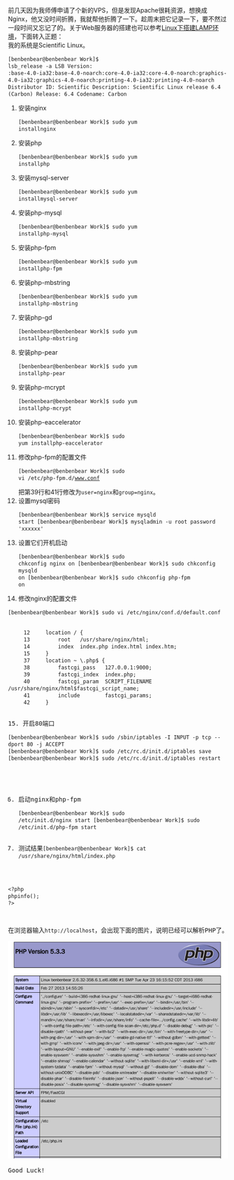 前几天因为我师傅申请了个新的VPS，但是发现Apache很耗资源，想换成Nginx，他又没时间折腾，我就帮他折腾了一下。趁周末把它记录一下，要不然过一段时间又忘记了的。关于Web服务器的搭建也可以参考[Linux下搭建LAMP环境](https://github.com/Benbenbear/Coolshare/blob/master/Experience/Linux%E4%B8%8B%E6%90%AD%E5%BB%BALAMP%E7%8E%AF%E5%A2%83.md)，下面转入正题：     
我的系统是Scientific Linux。<pre><code>[benbenbear@benbenbear Work]$ lsb_release -a
LSB Version:    :base-4.0-ia32:base-4.0-noarch:core-4.0-ia32:core-4.0-noarch:graphics-4.0-ia32:graphics-4.0-noarch:printing-4.0-ia32:printing-4.0-noarch
Distributor ID:  Scientific
Description:	Scientific Linux release 6.4 (Carbon)
Release:	6.4
Codename:	Carbon</pre></code>
1. 安装nginx<pre><code>[benbenbear@benbenbear Work]$ sudo yum installnginx</pre></code>
2. 安装php<pre><code>[benbenbear@benbenbear Work]$ sudo yum installphp</pre></code>
3. 安装mysql-server<pre><code>[benbenbear@benbenbear Work]$ sudo yum installmysql-server</pre></code>
4. 安装php-mysql<pre><code>[benbenbear@benbenbear Work]$ sudo yum installphp-mysql</pre></code>
5. 安装php-fpm<pre><code>[benbenbear@benbenbear Work]$ sudo yum installphp-fpm</pre></code>
6. 安装php-mbstring<pre><code>[benbenbear@benbenbear Work]$ sudo yum installphp-mbstring</pre></code>
7. 安装php-gd<pre><code>[benbenbear@benbenbear Work]$ sudo yum installphp-mbstring</pre></code>
8. 安装php-pear<pre><code>[benbenbear@benbenbear Work]$  sudo yum installphp-pear</pre></code>
9. 安装php-mcrypt<pre><code>[benbenbear@benbenbear Work]$ sudo yum installphp-mcrypt</pre></code>
10. 安装php-eaccelerator<pre><code>[benbenbear@benbenbear Work]$ sudo  yum installphp-eaccelerator</pre></code>
11. 修改php-fpm的配置文件<pre><code>[benbenbear@benbenbear Work]$ sudo vi /etc/php-fpm.d/www.conf</pre></code>把第39行和41行修改为`user=nginx`和`group=nginx`。  
12. 设置mysql密码<pre><code>[benbenbear@benbenbear Work]$ service mysqld start
[benbenbear@benbenbear Work]$ mysqladmin -u root password 'xxxxxx'</pre></code>
13. 设置它们开机启动<pre><code>[benbenbear@benbenbear Work]$ sudo chkconfig nginx on
[benbenbear@benbenbear Work]$ sudo chkconfig mysqld on
[benbenbear@benbenbear Work]$ sudo chkconfig php-fpm on</pre></code>
14. 修改nginx的配置文件
<pre><code>[benbenbear@benbenbear Work]$ sudo vi /etc/nginx/conf.d/default.conf</code></pre>
<pre><code>
     12     location / {
     13         root   /usr/share/nginx/html;
     14         index  index.php index.html index.htm;
     15     }
     37     location ~ \.php$ {
     38         fastcgi_pass   127.0.0.1:9000;
     39         fastcgi_index  index.php;
     40         fastcgi_param  SCRIPT_FILENAME  /usr/share/nginx/html$fastcgi_script_name;
     41         include        fastcgi_params;
     42     }<pre></code>
15. 开启80端口<pre><code>[benbenbear@benbenbear Work]$ sudo /sbin/iptables -I INPUT -p tcp --dport 80 -j ACCEPT
[benbenbear@benbenbear Work]$ sudo /etc/rc.d/init.d/iptables save
[benbenbear@benbenbear Work]$ sudo /etc/rc.d/init.d/iptables restart</pre></code>
16. 启动nginx和php-fpm<pre><code>[benbenbear@benbenbear Work]$ sudo /etc/init.d/nginx start
[benbenbear@benbenbear Work]$ sudo /etc/init.d/php-fpm start</pre></code>
17. 测试结果<code>[benbenbear@benbenbear Work]$ cat /usr/share/nginx/html/index.php</code>
``` 
<?php
phpinfo();
?>
```
在浏览器输入`http://localhost`，会出现下面的图片，说明已经可以解析PHP了。     
![php-nginx.png](https://github.com/Benbenbear/Coolshare/blob/master/images/php-nginx.png)    
Good Luck!


